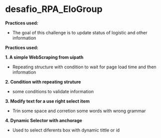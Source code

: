 # desafio_RPA_EloGroup

**Practices used:**

* The goal of this challenge is to update status of logistic and other information 

**Practices used:**


**1. A simple WebScraping from uipath**

* Repeating structure with condition to wait for page load time and then information

**2. Condition with repeating struture**

* some conditions to validate information

**3. Modify text for a use right select item** 

* Trin some space and corretion some words with wrong grammar 

**4. Dynamic Selector with anchorage**

* Used to select diferents box with dynamic tittle or id


